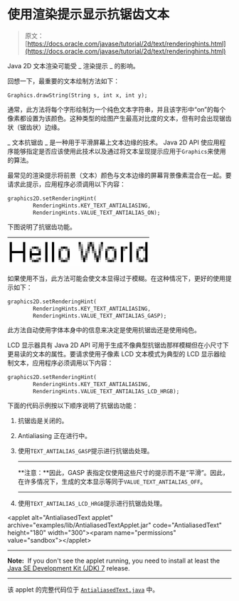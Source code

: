 # 使用渲染提示显示抗锯齿文本

> 原文： [https://docs.oracle.com/javase/tutorial/2d/text/renderinghints.html](https://docs.oracle.com/javase/tutorial/2d/text/renderinghints.html)

Java 2D 文本渲染可能受 _ 渲染提示 _ 的影响。

回想一下，最重要的文本绘制方法如下：

```
Graphics.drawString(String s, int x, int y);

```

通常，此方法将每个字形绘制为一个纯色文本字符串，并且该字形中“on”的每个像素都设置为该颜色。这种类型的绘图产生最高对比度的文本，但有时会出现锯齿状（锯齿状）边缘。

_ 文本抗锯齿 _ 是一种用于平滑屏幕上文本边缘的技术。 Java 2D API 使应用程序能够指定是否应该使用此技术以及通过将文本呈现提示应用于`Graphics`来使用的算法。

最常见的渲染提示将前景（文本）颜色与文本边缘的屏幕背景像素混合在一起。要请求此提示，应用程序必须调用以下内容：

```
graphics2D.setRenderingHint(
        RenderingHints.KEY_TEXT_ANTIALIASING,
        RenderingHints.VALUE_TEXT_ANTIALIAS_ON);

```

下图说明了抗锯齿功能。

![This figure represents an antialiasing hint for the Hello World string.](img/bf6237ded1096f96cba33265b6b44e05.jpg)

如果使用不当，此方法可能会使文本显得过于模糊。在这种情况下，更好的使用提示如下：

```
graphics2D.setRenderingHint(
        RenderingHints.KEY_TEXT_ANTIALIASING,
        RenderingHints.VALUE_TEXT_ANTIALIAS_GASP);

```

此方法自动使用字体本身中的信息来决定是使用抗锯齿还是使用纯色。

LCD 显示器具有 Java 2D API 可用于生成不像典型抗锯齿那样模糊但在小尺寸下更易读的文本的属性。要请求使用子像素 LCD 文本模式为典型的 LCD 显示器绘制文本，应用程序必须调用以下内容：

```
graphics2D.setRenderingHint(
        RenderingHints.KEY_TEXT_ANTIALIASING,
        RenderingHints.VALUE_TEXT_ANTIALIAS_LCD_HRGB);

```

下面的代码示例按以下顺序说明了抗锯齿功能：

1.  抗锯齿是关闭的。
2.  Antialiasing 正在进行中。
3.  使用`TEXT_ANTIALIAS_GASP`提示进行抗锯齿处理。

    * * *

    **注意：**因此，GASP 表指定仅使用这些尺寸的提示而不是“平滑”。因此，在许多情况下，生成的文本显示等同于`VALUE_TEXT_ANTIALIAS_OFF`。

    * * *

4.  使用`TEXT_ANTIALIAS_LCD_HRGB`提示进行抗锯齿处理。

&lt;applet alt="AntialiasedText applet" archive="examples/lib/AntialiasedTextApplet.jar" code="AntialiasedText" height="180" width="300"&gt;&lt;param name="permissions" value="sandbox"&gt;&lt;/applet&gt;

* * *

**Note:**  If you don't see the applet running, you need to install at least the [Java SE Development Kit (JDK) 7](http://www.oracle.com/technetwork/java/javase/downloads/index.html) release.

* * *

该 applet 的完整代码位于 [`AntialiasedText.java`](examples/AntialiasedText.java) 中。